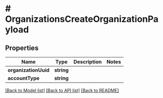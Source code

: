 # # OrganizationsCreateOrganizationPayload

## Properties

Name | Type | Description | Notes
------------ | ------------- | ------------- | -------------
**organizationUuid** | **string** |  |
**accountType** | **string** |  |

[[Back to Model list]](../../README.md#models) [[Back to API list]](../../README.md#endpoints) [[Back to README]](../../README.md)
